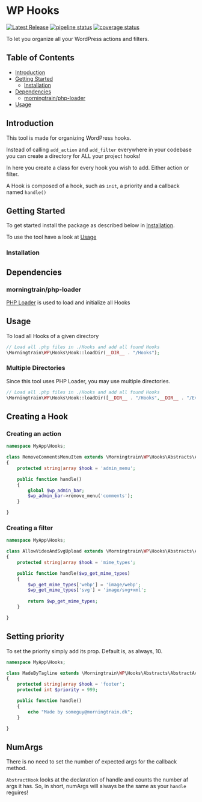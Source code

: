 # WP Hooks

[![Latest Release](https://backuptrain.dk/internal-projects/wp/wp-hooks/-/badges/release.svg)](https://backuptrain.dk/internal-projects/wp/wp-hooks/-/releases)
[![pipeline status](https://backuptrain.dk/internal-projects/wp/wp-hooks/badges/master/pipeline.svg)](https://backuptrain.dk/internal-projects/wp/wp-hooks/-/pipelines)
[![coverage status](https://backuptrain.dk/internal-projects/wp/wp-hooks/badges/master/coverage.svg)](https://backuptrain.dk/internal-projects/wp/wp-hooks/-/graphs/master/charts)

To let you organize all your WordPress actions and filters.

## Table of Contents

- [Introduction](#introduction)
- [Getting Started](#getting-started)
    - [Installation](#installation)
- [Dependencies](#dependencies)
    - [morningtrain/php-loader](#morningtrainphp-loader)
- [Usage](#usage)

## Introduction

This tool is made for organizing WordPress hooks.

Instead of calling `add_action` and `add_filter` everywhere in your codebase you can create a directory for ALL your
project hooks!

In here you create a class for every hook you wish to add. Either action or filter.

A Hook is composed of a hook, such as `init`, a priority and a callback named `handle()`

## Getting Started

To get started install the package as described below in [Installation](#installation).

To use the tool have a look at [Usage](#usage)

### Installation

## Dependencies

### morningtrain/php-loader

[PHP Loader](https://grandcentral.backuptrain.dk/internal-projects/php-loader) is used to load and initialize all Hooks

## Usage

To load all Hooks of a given directory

```php
// Load all .php files in ./Hooks and add all found Hooks
\Morningtrain\WP\Hooks\Hook::loadDir(__DIR__ . "/Hooks");
```

### Multiple Directories

Since this tool uses PHP Loader, you may use multiple directories.

```php
// Load all .php files in ./Hooks and add all found Hooks
\Morningtrain\WP\Hooks\Hook::loadDir([__DIR__ . "/Hooks",__DIR__ . "/EvenMoreHooks"]);
```

## Creating a Hook

### Creating an action

```php
namespace MyApp\Hooks;

class RemoveCommentsMenuItem extends \Morningtrain\WP\Hooks\Abstracts\AbstractActionHook
{
    protected string|array $hook = 'admin_menu';

    public function handle()
    {
        global $wp_admin_bar;
        $wp_admin_bar->remove_menu('comments');
    }

}
```

### Creating a filter

```php
namespace MyApp\Hooks;

class AllowVideoAndSvgUpload extends \Morningtrain\WP\Hooks\Abstracts\AbstractFilterHook
{
    protected string|array $hook = 'mime_types';

    public function handle($wp_get_mime_types)
    {
        $wp_get_mime_types['webp'] = 'image/webp';
        $wp_get_mime_types['svg'] = 'image/svg+xml';
        
        return $wp_get_mime_types;
    }

}
```

## Setting priority

To set the priority simply add its prop. Default is, as always, 10.

```php
namespace MyApp\Hooks;

class MadeByTagline extends \Morningtrain\WP\Hooks\Abstracts\AbstractActionHook
{
    protected string|array $hook = 'footer';
    protected int $priority = 999;

    public function handle()
    {
        echo "Made by someguy@morningtrain.dk";
    }

}
```

## NumArgs

There is no need to set the number of expected args for the callback method.

`AbstractHook` looks at the declaration of handle and counts the number af args it has. So, in short, numArgs will
always be the same as your `handle` reguires!
